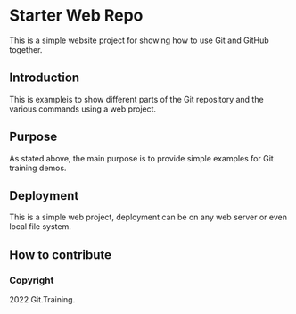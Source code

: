# Starter Web Repo

This is a simple website project for showing how to use Git and GitHub together.

## Introduction

This is exampleis to show different parts of the Git repository and the various commands using a web project.

## Purpose

As stated above, the main purpose is to provide simple examples for Git training demos.

## Deployment

This is a simple web project, deployment can be on any web server or even local file system.

## How to contribute


### Copyright

2022 Git.Training.